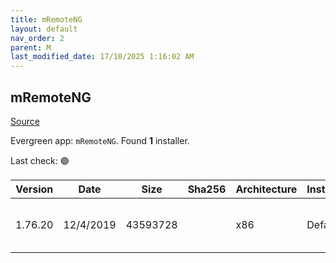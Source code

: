 ```yaml
---
title: mRemoteNG
layout: default
nav_order: 2
parent: M
last_modified_date: 17/10/2025 1:16:02 AM
---
```


## mRemoteNG

[Source](https://mremoteng.org/)

Evergreen app: `mRemoteNG`. Found **1** installer.

Last check: 🟢

| Version | Date      | Size     | Sha256 | Architecture | InstallerType | Type | URI                                                                                                                                                                                                                |
| ------- | --------- | -------- | ------ | ------------ | ------------- | ---- | ------------------------------------------------------------------------------------------------------------------------------------------------------------------------------------------------------------------ |
| 1.76.20 | 12/4/2019 | 43593728 |        | x86          | Default       | msi  | [https://github.com/mRemoteNG/mRemoteNG/releases/download/v1.76.20/mRemoteNG-Installer-1.76.20.24615.msi](https://github.com/mRemoteNG/mRemoteNG/releases/download/v1.76.20/mRemoteNG-Installer-1.76.20.24615.msi) |

